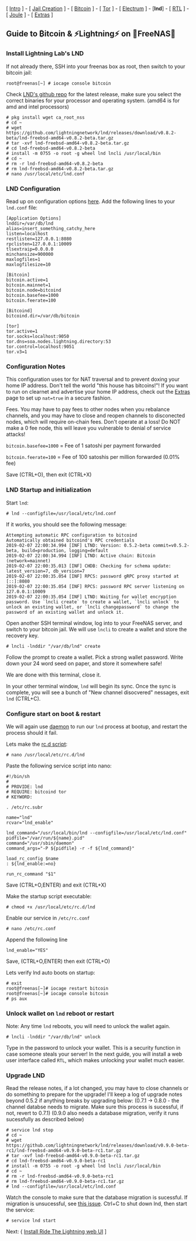 [ [Intro](README.md) ] - [ [Jail Creation](freenas_1_jail_creation.md) ] - [ [Bitcoin](freenas_2_bitcoin.md) ] - [ [Tor](freenas_3_tor.md) ] - [ [Electrum](freenas_4_electrum.md) ] - [**lnd**] - [ [RTL](freenas_6_rtl.md) ] - [ [Joule](freenas_7_joule.md) ] - [ [Extras](extras.md) ]

## Guide to ₿itcoin & ⚡Lightning️⚡ on 🦈FreeNAS🦈

### Install Lightning Lab's LND

If not already there, SSH into your freenas box as root, then switch to your bitcoin jail:
```
root@freenas[~] # iocage console bitcoin
```

Check [LND's github repo](https://github.com/lightningnetwork/lnd/releases) for the latest release, make sure you select the correct binaries for your processor and operating system. (amd64 is for amd and intel processors)
```
# pkg install wget ca_root_nss
# cd ~
# wget https://github.com/lightningnetwork/lnd/releases/download/v0.8.2-beta/lnd-freebsd-amd64-v0.8.2-beta.tar.gz
# tar -xvf lnd-freebsd-amd64-v0.8.2-beta.tar.gz
# cd lnd-freebsd-amd64-v0.8.2-beta
# install -m 0755 -o root -g wheel lnd lncli /usr/local/bin
# cd ~
# rm -r lnd-freebsd-amd64-v0.8.2-beta
# rm lnd-freebsd-amd64-v0.8.2-beta.tar.gz
# nano /usr/local/etc/lnd.conf
```
### LND Configuration
Read up on configuration options [here](https://github.com/lightningnetwork/lnd/blob/master/sample-lnd.conf). 
Add the following lines to your `lnd.conf` file:
```
[Application Options]
lnddir=/var/db/lnd
alias=insert_something_catchy_here
listen=localhost
restlisten=127.0.0.1:8080
rpclisten=127.0.0.1:10009
tlsextraip=0.0.0.0
minchansize=900000
maxlogfiles=1
maxlogfilesize=10

[Bitcoin]
bitcoin.active=1
bitcoin.mainnet=1
bitcoin.node=bitcoind
bitcoin.basefee=1000
bitcoin.feerate=100

[Bitcoind]
bitcoind.dir=/var/db/bitcoin

[tor]
tor.active=1
tor.socks=localhost:9050
tor.dns=soa.nodes.lightning.directory:53
tor.control=localhost:9051
tor.v3=1
```
### Configuration Notes
This configuration uses tor for NAT traversal and to prevent doxing your home IP address. Don't tell the world "this house has bitcoins!"! If you want to run on clearnet and advertise your home IP address, check out the [Extras](extras.md) page to set up `nat=true` in a secure fashion.

Fees. You may have to pay fees to other nodes when you rebalance channels, and you may have to close and reopen channels to disconected nodes, which will require on-chain fees. Don't operate at a loss! Do NOT make a 0 fee node, this will leave you vulnerable to denial of service attacks!

`bitcoin.basefee=1000` = Fee of 1 satoshi per payment forwarded

`bitcoin.feerate=100` = Fee of 100 satoshis per million forwarded (0.01% fee)

Save (CTRL+O), then exit (CTRL+X)

### LND Startup and initialization
Start `lnd`:
```
# lnd --configfile=/usr/local/etc/lnd.conf
```
If it works, you should see the following message:
```
Attempting automatic RPC configuration to bitcoind
Automatically obtained bitcoind's RPC credentials
2019-02-07 22:00:34.994 [INF] LTND: Version: 0.5.2-beta commit=v0.5.2-beta, build=production, logging=default
2019-02-07 22:00:34.994 [INF] LTND: Active chain: Bitcoin (network=mainnet)
2019-02-07 22:00:35.013 [INF] CHDB: Checking for schema update: latest_version=7, db_version=7
2019-02-07 22:00:35.054 [INF] RPCS: password gRPC proxy started at [::]:8080
2019-02-07 22:00:35.054 [INF] RPCS: password RPC server listening on 127.0.0.1:10009
2019-02-07 22:00:35.054 [INF] LTND: Waiting for wallet encryption password. Use `lncli create` to create a wallet, `lncli unlock` to unlock an existing wallet, or `lncli changepassword` to change the password of an existing wallet and unlock it.
```
Open another SSH terminal window, log into to your FreeNAS server, and switch to your bitcoin jail. We will use `lncli` to create a wallet and store the recovery key.
```
# lncli -lnddir "/var/db/lnd" create
```
Follow the prompt to create a wallet. Pick a strong wallet password. Write down your 24 word seed on paper, and store it somewhere safe!

We are done with this terminal, close it.

In your other terminal window, `lnd` will begin its sync. Once the sync is complete, you will see a bunch of "New channel disocvered" nessages, exit `lnd` (CTRL+C). 

### Configure start on boot & restart

We will again use [daemon](https://www.freebsd.org/cgi/man.cgi?query=daemon) to run our `lnd` process at bootup, and restart the process should it fail.

Lets make the [rc.d script](https://www.freebsd.org/doc/en/articles/rc-scripting/):
```
# nano /usr/local/etc/rc.d/lnd
```
Paste the following service script into nano:
```
#!/bin/sh
#
# PROVIDE: lnd
# REQUIRE: bitcoind tor
# KEYWORD:

. /etc/rc.subr

name="lnd"
rcvar="lnd_enable"

lnd_command="/usr/local/bin/lnd --configfile=/usr/local/etc/lnd.conf"
pidfile="/var/run/${name}.pid"
command="/usr/sbin/daemon"
command_args="-P ${pidfile} -r -f ${lnd_command}"

load_rc_config $name
: ${lnd_enable:=no}

run_rc_command "$1"
```
Save (CTRL+O,ENTER) and exit (CTRL+X)

Make the startup script executable:
```
# chmod +x /usr/local/etc/rc.d/lnd
```

Enable our service in `/etc/rc.conf`
```
# nano /etc/rc.conf
```
Append the following line
```
lnd_enable="YES"
```
Save, (CTRL+O,ENTER) then exit (CTRL+O)

Lets verify lnd auto boots on startup:
```
# exit
root@freenas[~]# iocage restart bitcoin
root@freenas[~]# iocage console bitcoin
# ps aux
```
### Unlock wallet on `lnd` reboot or restart
Note: Any time `lnd` reboots, you will need to unlock the wallet again.  
```
# lncli -lnddir "/var/db/lnd" unlock
```
Type in the password to unlock your wallet. This is a security function in case someone steals your server! In the next guide, you will install a web user interface called `RTL`, which makes unlocking your wallet much easier.

### Upgrade LND
Read the release notes, if a lot changed, you may have to close channels or do something to prepare for the upgrade! I'll keep a log of upgrade notes beyond 0.5.2 if anything breaks by upgrading below:
(0.7.1 -> 0.8.0 - the channel databse needs to migrate. Make sure this process is sucessful, if not, revert to 0.7.1)
(0.9.0 also needs a database migration, verify it runs sucessfully as described below)
```
# service lnd stop
# cd ~
# wget https://github.com/lightningnetwork/lnd/releases/download/v0.9.0-beta-rc1/lnd-freebsd-amd64-v0.9.0-beta-rc1.tar.gz
# tar -xvf lnd-freebsd-amd64-v0.9.0-beta-rc1.tar.gz
# cd lnd-freebsd-amd64-v0.9.0-beta-rc1
# install -m 0755 -o root -g wheel lnd lncli /usr/local/bin
# cd ~
# rm -r lnd-freebsd-amd64-v0.9.0-beta-rc1
# rm lnd-freebsd-amd64-v0.9.0-beta-rc1.tar.gz
# lnd --configfile=/usr/local/etc/lnd.conf
```

Watch the console to make sure that the database migration is sucessful. If migration is unsucessful, see [this issue](https://github.com/lightningnetwork/lnd/issues/3606). Ctrl+C to shut down lnd, then start the service:

```
# service lnd start
```

Next: { [Install Ride The Lightning web UI](freenas_6_rtl.md) ]
